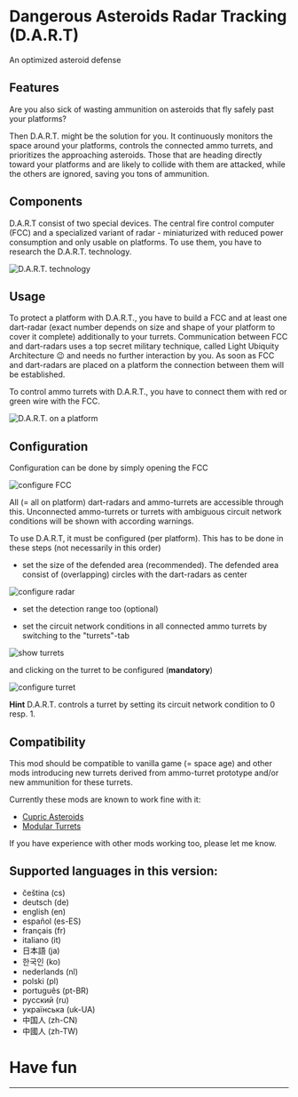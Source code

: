 # Dangerous Asteroids Radar Tracking (D.A.R.T)

An optimized asteroid defense


## Features
Are you also sick of wasting ammunition on asteroids that fly safely past your platforms? 

Then D.A.R.T. might be the solution for you. It continuously monitors the space around your platforms, controls the 
connected ammo turrets, and prioritizes the approaching asteroids. Those that are heading directly toward your platforms
and are likely to collide with them are attacked, while the others are ignored, saving you tons of ammunition.

## Components
D.A.R.T consist of two special devices. The central fire control computer (FCC) and a specialized variant of radar -
miniaturized with reduced power consumption and only usable on platforms. To use them, you have to research the D.A.R.T. 
technology.

![D.A.R.T. technology](https://github.com/xyzzycgn/dart/blob/main/doc/dart-technology.png?raw=true)

## Usage
To protect a platform with D.A.R.T., you have to build a FCC and at least one dart-radar (exact number depends on size and 
shape of your platform to cover it complete) additionally to your turrets. Communication between FCC and dart-radars uses a top secret military 
technique, called Light Ubiquity Architecture 😉 and needs no further interaction by you. As soon as FCC and dart-radars 
are placed on a platform the connection between them will be established. 

To control ammo turrets with D.A.R.T., you have to connect them with red or green wire with the FCC.

![D.A.R.T. on a platform](https://github.com/xyzzycgn/dart/blob/main/doc/dart-on-platform.png?raw=true)

## Configuration
Configuration can be done by simply opening the FCC 

![configure FCC](https://github.com/xyzzycgn/dart/blob/main/doc/dart-configure-main.png?raw=true)

All (= all on platform) dart-radars and ammo-turrets are accessible through this. Unconnected ammo-turrets or turrets 
with ambiguous circuit network conditions will be shown with according warnings.


To use D.A.R.T, it must be configured (per platform). This has to be done in these steps (not necessarily in this order)

- set the size of the defended area (recommended). The defended area consist of (overlapping) circles with the dart-radars as center 

![configure radar](https://github.com/xyzzycgn/dart/blob/main/doc/dart-configure-main-radar.png?raw=true)

- set the detection range too (optional)

- set the circuit network conditions in all connected ammo turrets by switching to the "turrets"-tab 

![show turrets](https://github.com/xyzzycgn/dart/blob/main/doc/dart-configure-main-turrets.png?raw=true)

  and clicking on the turret to be configured (**mandatory**)

![configure turret](https://github.com/xyzzycgn/dart/blob/main/doc/gun-turret.png?raw=true|height=300)

**Hint**
D.A.R.T. controls a turret by setting its circuit network condition to 0 resp. 1.

## Compatibility
This mod should be compatible to vanilla game (= space age) and other mods introducing new turrets
derived from ammo-turret prototype and/or new ammunition for these turrets. 

Currently these mods are known to work fine with it:
- [Cupric Asteroids](https://mods.factorio.com/mod/cupric-asteroids)
- [Modular Turrets](https://mods.factorio.com/mod/scattergun_turret)

If you have experience with other mods working too, please let me know.

## Supported languages in this version:
  - čeština (cs)
  - deutsch (de)
  - english (en)
  - español (es-ES)
  - français (fr)
  - italiano (it)
  - 日本語 (ja)
  - 한국인 (ko)
  - nederlands (nl)
  - polski (pl)
  - português (pt-BR)
  - русский (ru)
  - українська (uk-UA)    
  - 中国人 (zh-CN)
  - 中國人 (zh-TW)

# Have fun

----
